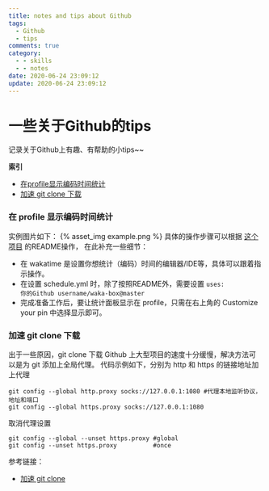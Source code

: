 ```yaml
---
title: notes and tips about Github
tags:
  - Github
  - tips
comments: true
category:
  - - skills
  - - notes
date: 2020-06-24 23:09:12
update: 2020-06-24 23:09:12
---
```


# 一些关于Github的tips
记录关于Github上有趣、有帮助的小tips~~

**索引**
- [在profile显示编码时间统计](#waka)
- [加速 git clone 下载](#accelerateGit)

### <a id="waka"></a>在 profile 显示编码时间统计
实例图片如下：
{% asset_img example.png %}
具体的操作步骤可以根据 [这个项目](https://github.com/matchai/waka-box) 的README操作，
在此补充一些细节：
- 在 wakatime 是设置你想统计（编码）时间的编辑器/IDE等，具体可以跟着指示操作。
- 在设置 schedule.yml 时，除了按照README外，需要设置 <code>uses: 你的Github username/waka-box@master</code>
- 完成准备工作后，要让统计面板显示在 profile，只需在右上角的 Customize your pin 中选择显示即可。

### <a id="accelerateGit"></a>加速 git clone 下载
出于一些原因，git clone 下载 Github 上大型项目的速度十分缓慢，解决方法可以是为 git 添加上全局代理。
代码示例如下，分别为 http 和 https 的链接地址加上代理
```git
git config --global http.proxy socks://127.0.0.1:1080 #代理本地监听协议，地址和端口
git config --global https.proxy socks://127.0.0.1:1080
```
取消代理设置
```git
git config --global --unset https.proxy #global
git config --unset https.proxy          #once
```
参考链接：
- [加速 git clone](https://www.zhihu.com/question/27159393)